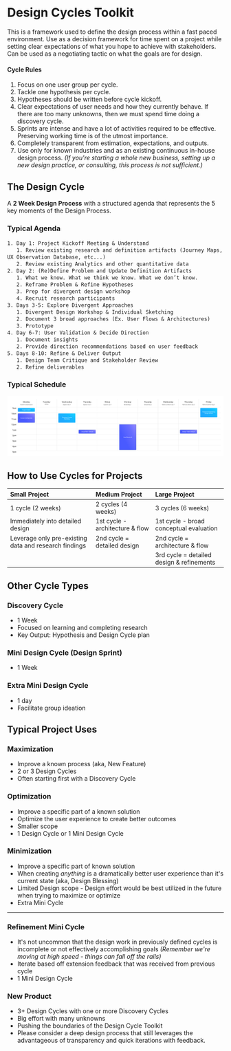 # Design Cycles Toolkit

This is a framework used to define the design process within a fast paced environment. Use as a decision framework for time spent on a project while setting clear expectations of what you hope to achieve with stakeholders. Can be used as a negotiating tactic on what the goals are for design.

#### Cycle Rules
1. Focus on one user group per cycle.
2. Tackle one hypothesis per cycle.
3. Hypotheses should be written before cycle kickoff.
4. Clear expectations of user needs and how they currently behave. If there are too many unknowns, then we must spend time doing a discovery cycle.
5. Sprints are intense and have a lot of activities required to be effective. Preserving working time is of the utmost importance.
6. Completely transparent from estimation, expectations, and outputs.
7. Use only for known industries and as an existing continuous in-house design process. *(If you're starting a whole new business, setting up a new design practice, or consulting, this process is not sufficient.)*


## The Design Cycle
A **2 Week Design Process** with a structured agenda that represents the 5 key moments of the Design Process.

### Typical Agenda
```
1. Day 1: Project Kickoff Meeting & Understand 
   1. Review existing research and definition artifacts (Journey Maps, UX Observation Database, etc...)
   2. Review existing Analytics and other quantitative data
2. Day 2: (Re)Define Problem and Update Definition Artifacts
   1. What we know. What we think we know. What we don’t know. 
   2. Reframe Problem & Refine Hypotheses
   3. Prep for divergent design workshop
   4. Recruit research participants
3. Days 3-5: Explore Divergent Approaches
   1. Divergent Design Workshop & Individual Sketching
   2. Document 3 broad approaches (Ex. User Flows & Architectures)
   3. Prototype
4. Day 6-7: User Validation & Decide Direction
   1. Document insights
   2. Provide direction recommendations based on user feedback
5. Days 8-10: Refine & Deliver Output
   1. Design Team Critique and Stakeholder Review
   2. Refine deliverables
```

### Typical Schedule
![Design Cycle Schedule](./assets/Design-Cycle-Schedule.png)

## How to Use Cycles for Projects

| Small Project                                         | Medium Project                  | Large Project                             |
| :---------------------------------------------------- | :------------------------------ | :---------------------------------------- |
| 1 cycle (2 weeks)                                     | 2 cycles (4 weeks)              | 3 cycles (6 weeks)                        |
| Immediately into detailed design                      | 1st cycle - architecture & flow | 1st cycle - broad conceptual evaluation   |
| Leverage only pre-existing data and research findings | 2nd cycle = detailed design     | 2nd cycle = architecture & flow           |
|                                                       |                                 | 3rd cycle = detailed design & refinements |


## Other Cycle Types

### Discovery Cycle
- 1 Week
- Focused on learning and completing research
- Key Output: Hypothesis and Design Cycle plan

### Mini Design Cycle (Design Sprint)
- 1 Week

### Extra Mini Design Cycle
- 1 day
- Facilitate group ideation


## Typical Project Uses

### Maximization
- Improve a known process (aka, New Feature)
- 2 or 3 Design Cycles
- Often starting first with a Discovery Cycle

### Optimization
- Improve a specific part of a known solution
- Optimize the user experience to create better outcomes
- Smaller scope
- 1 Design Cycle or 1 Mini Design Cycle

### Minimization
- Improve a specific part of known solution
- When creating *anything* is a dramatically better user experience than it's current state (aka, Design Blessing)
- Limited Design scope - Design effort would be best utilized in the future when trying to maximize or optimize
- Extra Mini Cycle

---

### Refinement Mini Cycle
- It's not uncommon that the design work in previously defined cycles is incomplete or not effectively accomplishing goals *(Remember we're moving at high speed - things can fall off the rails)*
- Iterate based off extension feedback that was received from previous cycle 
- 1 Mini Design Cycle

### New Product
- 3+ Design Cycles with one or more Discovery Cycles
- Big effort with many unknowns
- Pushing the boundaries of the Design Cycle Toolkit
- Please consider a deep design process that still leverages the advantageous of transparency and quick iterations with feedback.